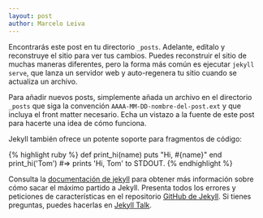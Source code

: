 ```yaml
---
layout: post
author: Marcelo Leiva
---
```


Encontrarás este post en tu directorio `_posts`. Adelante, edítalo y reconstruye el sitio para ver tus cambios. Puedes reconstruir el sitio de muchas maneras diferentes, pero la forma más común es ejecutar `jekyll serve`, que lanza un servidor web y auto-regenera tu sitio cuando se actualiza un archivo.

Para añadir nuevos posts, simplemente añada un archivo en el directorio `_posts` que siga la convención `AAAA-MM-DD-nombre-del-post.ext` y que incluya el front matter necesario. Echa un vistazo a la fuente de este post para hacerte una idea de cómo funciona.

Jekyll también ofrece un potente soporte para fragmentos de código:

{% highlight ruby %}
def print_hi(name)
  puts "Hi, #{name}"
end
print_hi('Tom')
#=> prints 'Hi, Tom' to STDOUT.
{% endhighlight %}


Consulta la [documentación de jekyll][documentacion-de-jekyll] para obtener más información sobre cómo sacar el máximo partido a Jekyll. Presenta todos los errores y peticiones de características en el repositorio [GitHub de Jekyll][github-de-jekyll]. Si tienes preguntas, puedes hacerlas en [Jekyll Talk][jekyll-talk].


[documentacion-de-jekyll]: http://jekyllrb.com/docs/home
[github-de-jekyll]:   https://github.com/jekyll/jekyll
[jekyll-talk]: https://talk.jekyllrb.com/
